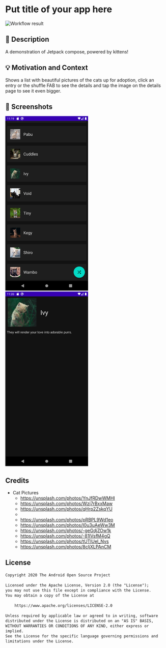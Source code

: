 # Put title of your app here
![Workflow result](https://github.com/LucaVazz/android-dev-challenge-compose/workflows/Check/badge.svg)


## :scroll: Description
A demonstration of Jetpack compose, powered by kittens!


## :bulb: Motivation and Context
Shows a list with beautiful pictures of the cats up for adoption, click an entry or the shuffle FAB
 to see the details and tap the image on the details page to see it even bigger.


## :camera_flash: Screenshots
<img src="/results/screenshot_1.png" width="260">&emsp;<img src="/results/screenshot_2.png" width="260">


## Credits
- Cat Pictures
    - https://unsplash.com/photos/YnJfRDwWMHI
    - https://unsplash.com/photos/Wzj7rBxxMaw
    - https://unsplash.com/photos/qHrp2ZskqYU
    -
    - https://unsplash.com/photos/pRBPL9Wd1eo
    - https://unsplash.com/photos/I0u3uAeWw3M
    - https://unsplash.com/photos/-geGdjZOw1k
    - https://unsplash.com/photos/-81lVsfM4gQ
    - https://unsplash.com/photos/tUTlUel_Nvs
    - https://unsplash.com/photos/8cljXLPAnCM


## License
```
Copyright 2020 The Android Open Source Project

Licensed under the Apache License, Version 2.0 (the "License");
you may not use this file except in compliance with the License.
You may obtain a copy of the License at

    https://www.apache.org/licenses/LICENSE-2.0

Unless required by applicable law or agreed to in writing, software
distributed under the License is distributed on an "AS IS" BASIS,
WITHOUT WARRANTIES OR CONDITIONS OF ANY KIND, either express or implied.
See the License for the specific language governing permissions and
limitations under the License.
```